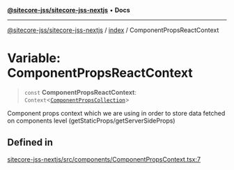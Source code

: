[**@sitecore-jss/sitecore-jss-nextjs**](../../README.md) • **Docs**

***

[@sitecore-jss/sitecore-jss-nextjs](../../README.md) / [index](../README.md) / ComponentPropsReactContext

# Variable: ComponentPropsReactContext

> `const` **ComponentPropsReactContext**: `Context`\<[`ComponentPropsCollection`](../type-aliases/ComponentPropsCollection.md)\>

Component props context which we are using in order to store data fetched on components level (getStaticProps/getServerSideProps)

## Defined in

[sitecore-jss-nextjs/src/components/ComponentPropsContext.tsx:7](https://github.com/Sitecore/jss/blob/b543e221483be0d7e4e3ae7b76785619d291d2d3/packages/sitecore-jss-nextjs/src/components/ComponentPropsContext.tsx#L7)
